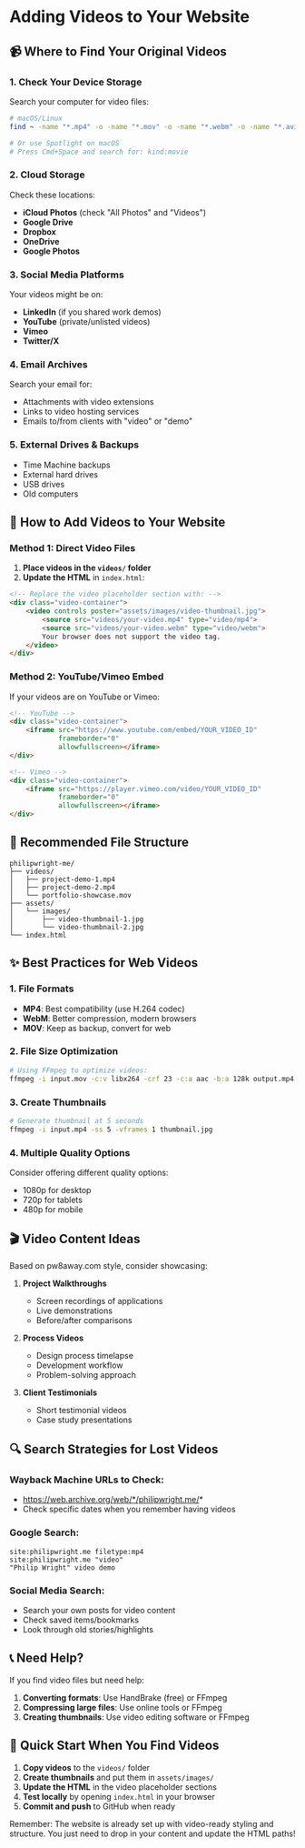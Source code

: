 # Adding Videos to Your Website

## 📹 Where to Find Your Original Videos

### 1. **Check Your Device Storage**
Search your computer for video files:
```bash
# macOS/Linux
find ~ -name "*.mp4" -o -name "*.mov" -o -name "*.webm" -o -name "*.avi" 2>/dev/null

# Or use Spotlight on macOS
# Press Cmd+Space and search for: kind:movie
```

### 2. **Cloud Storage**
Check these locations:
- **iCloud Photos** (check "All Photos" and "Videos")
- **Google Drive** 
- **Dropbox**
- **OneDrive**
- **Google Photos**

### 3. **Social Media Platforms**
Your videos might be on:
- **LinkedIn** (if you shared work demos)
- **YouTube** (private/unlisted videos)
- **Vimeo**
- **Twitter/X**

### 4. **Email Archives**
Search your email for:
- Attachments with video extensions
- Links to video hosting services
- Emails to/from clients with "video" or "demo"

### 5. **External Drives & Backups**
- Time Machine backups
- External hard drives
- USB drives
- Old computers

## 🔧 How to Add Videos to Your Website

### Method 1: Direct Video Files
1. **Place videos in the `videos/` folder**
2. **Update the HTML** in `index.html`:

```html
<!-- Replace the video placeholder section with: -->
<div class="video-container">
    <video controls poster="assets/images/video-thumbnail.jpg">
        <source src="videos/your-video.mp4" type="video/mp4">
        <source src="videos/your-video.webm" type="video/webm">
        Your browser does not support the video tag.
    </video>
</div>
```

### Method 2: YouTube/Vimeo Embed
If your videos are on YouTube or Vimeo:

```html
<!-- YouTube -->
<div class="video-container">
    <iframe src="https://www.youtube.com/embed/YOUR_VIDEO_ID" 
            frameborder="0" 
            allowfullscreen></iframe>
</div>

<!-- Vimeo -->
<div class="video-container">
    <iframe src="https://player.vimeo.com/video/YOUR_VIDEO_ID" 
            frameborder="0" 
            allowfullscreen></iframe>
</div>
```

## 📁 Recommended File Structure

```
philipwright-me/
├── videos/
│   ├── project-demo-1.mp4
│   ├── project-demo-2.mp4
│   └── portfolio-showcase.mov
├── assets/
│   └── images/
│       ├── video-thumbnail-1.jpg
│       └── video-thumbnail-2.jpg
└── index.html
```

## ✨ Best Practices for Web Videos

### 1. **File Formats**
- **MP4**: Best compatibility (use H.264 codec)
- **WebM**: Better compression, modern browsers
- **MOV**: Keep as backup, convert for web

### 2. **File Size Optimization**
```bash
# Using FFmpeg to optimize videos:
ffmpeg -i input.mov -c:v libx264 -crf 23 -c:a aac -b:a 128k output.mp4
```

### 3. **Create Thumbnails**
```bash
# Generate thumbnail at 5 seconds
ffmpeg -i input.mp4 -ss 5 -vframes 1 thumbnail.jpg
```

### 4. **Multiple Quality Options**
Consider offering different quality options:
- 1080p for desktop
- 720p for tablets
- 480p for mobile

## 🎬 Video Content Ideas

Based on pw8away.com style, consider showcasing:

1. **Project Walkthroughs**
   - Screen recordings of applications
   - Live demonstrations
   - Before/after comparisons

2. **Process Videos**
   - Design process timelapse
   - Development workflow
   - Problem-solving approach

3. **Client Testimonials**
   - Short testimonial videos
   - Case study presentations

## 🔍 Search Strategies for Lost Videos

### Wayback Machine URLs to Check:
- https://web.archive.org/web/*/philipwright.me/*
- Check specific dates when you remember having videos

### Google Search:
```
site:philipwright.me filetype:mp4
site:philipwright.me "video"
"Philip Wright" video demo
```

### Social Media Search:
- Search your own posts for video content
- Check saved items/bookmarks
- Look through old stories/highlights

## 📞 Need Help?

If you find video files but need help:
1. **Converting formats**: Use HandBrake (free) or FFmpeg
2. **Compressing large files**: Use online tools or FFmpeg
3. **Creating thumbnails**: Use video editing software or FFmpeg

## 🚀 Quick Start When You Find Videos

1. **Copy videos** to the `videos/` folder
2. **Create thumbnails** and put them in `assets/images/`
3. **Update the HTML** in the video placeholder sections
4. **Test locally** by opening `index.html` in your browser
5. **Commit and push** to GitHub when ready

Remember: The website is already set up with video-ready styling and structure. You just need to drop in your content and update the HTML paths!
